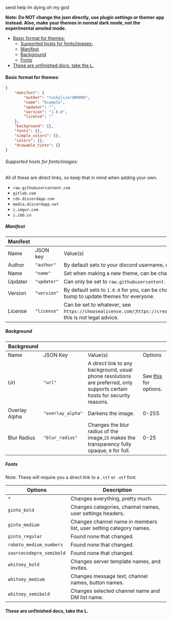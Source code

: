 send help im dying oh my god

**Note: Do NOT change the json directly, use plugin settings or themer app instead. Also, make your themes in normal dark mode, not the experimental amoled mode.** 

- [Basic format for themes:](#basic-format-for-themes-)
    + [Supported hosts for fonts/images:](#supported-hosts-for-fonts-images-)
  * [Manifest](#manifest)
  * [Background](#background)
  * [Fonts](#fonts)
- [These are unfinished docs, take the L.](#these-are-unfinished-docs--take-the-l)

#### Basic format for themes:

```json
{
    "manifest": {
        "author": "taskylizard#0000",
        "name": "Example",
        "updater": "",
        "version": "1.0.0",
        "license": ""
    },
    "background": {},
    "fonts": {},
    "simple_colors": {},
    "colors": {},
    "drawable_tints": {}
}
```
###### Supported hosts for fonts/images:

All of these are direct links, so keep that in mind when adding your own.

- `raw.githubusercontent.com`
- `gitlab.com`
- `cdn.discordapp.com`
- `media.discordapp.net`
- `i.imgur.com`
- `i.ibb.co`


##### Manifest
| Manifest ||||
|---------|--------|-------|------|
| Name | JSON key | Value(s)| Required?|
| Author | `"author"`| By default sets to your discord username, can be changed.| Yes.|
| Name | `"name"`| Set when making a new theme, can be changed.| Yes.|
| Updater| `"updater"`| Can only be set to `raw.githubusercontent.com` links. | No.|
| Version | `"version"`| By default sets to `1.0.0` for you, can be changed, needs version bump to update themes for everyone. | Yes.|
| License | `"license"` | Can be set to whatever, see `https://choosealicense.com/`;`https://creativecommons.org/choose/`, this is not legal advice. | No.|

##### Background
|Background||||
|------|----|-----|----|
| Name | JSON Key| Value(s)| Options|
| Url | `"url"` | A *direct* link to any background, usual phone resolutions are preferred, only supports certain hosts for security reasons. | See [this](#supported-hosts-for-fonts-images) for options.|
| Overlay Alpha | `"overlay_alpha"` | Darkens the image. | 0-255 |
| Blur Radius | `"blur_radius"` | Changes the blur radius of the image,`25` makes the transparency fully opaque, `0` for full. | 0-25 |

##### Fonts

Note: These will require you a direct link to a `.ttf` or `.otf` font.

|Options|Description|
|-------|------|
|`*`|Changes everything, pretty much.|
|`ginto_bold`|Changes categories, channel names, user settings headers.|
|`ginto_medium`| Changes channel name in members list, user setting category names.|
|`ginto_regular`| Found none that changed.|
|`roboto_medium_numbers`| Found none that changed. |
|`sourcecodepro_semibold`| Found none that changed. |
|`whitney_bold`| Changes server template names, and invites.|
|`whitney_medium`| Changes message text, channel names, button names. |
|`whitney_semibold`| Changes selected channel name and DM list name.|

#### These are unfinished docs, take the L.
